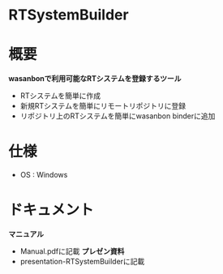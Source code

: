 # RTSystemBuilder

# 概要
**wasanbonで利用可能なRTシステムを登録するツール**
* RTシステムを簡単に作成
* 新規RTシステムを簡単にリモートリポジトリに登録
* リポジトリ上のRTシステムを簡単にwasanbon binderに追加

# 仕様
* OS : Windows

# ドキュメント
**マニュアル**
* Manual.pdfに記載
**プレゼン資料**
* presentation-RTSystemBuilderに記載
